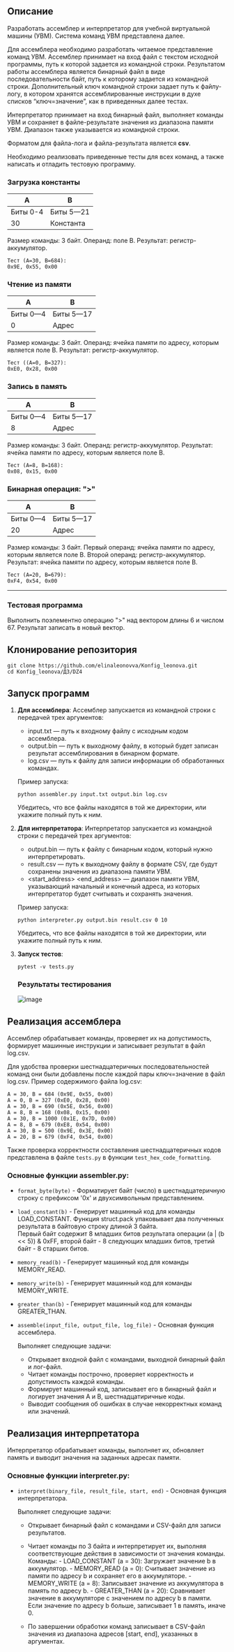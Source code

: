 ## Описание

Разработать ассемблер и интерпретатор для учебной виртуальной машины
(УВМ). Система команд УВМ представлена далее.

Для ассемблера необходимо разработать читаемое представление команд
УВМ. Ассемблер принимает на вход файл с текстом исходной программы, путь к
которой задается из командной строки. Результатом работы ассемблера является
бинарный файл в виде последовательности байт, путь к которому задается из
командной строки. Дополнительный ключ командной строки задает путь к файлу-
логу, в котором хранятся ассемблированные инструкции в духе списков
“ключ=значение”, как в приведенных далее тестах.

Интерпретатор принимает на вход бинарный файл, выполняет команды УВМ
и сохраняет в файле-результате значения из диапазона памяти УВМ. Диапазон
также указывается из командной строки.

Форматом для файла-лога и файла-результата является **csv**.

Необходимо реализовать приведенные тесты для всех команд, а также
написать и отладить тестовую программу.

### Загрузка константы

| А        | B         |
|----------|-----------|
| Биты 0-4 | Биты 5—21 |
| 30       | Константа |

Размер команды: 3 байт. Операнд: поле B. Результат: регистр-аккумулятор.

    Тест (A=30, B=684):
    0x9E, 0x55, 0x00

### Чтение из памяти

| А        | B         |
|----------|-----------|
| Биты 0—4 | Биты 5—17 |
| 0        | Адрес     |

Размер команды: 3 байт. Операнд: ячейка памяти по адресу, которым
является поле B. Результат: регистр-аккумулятор.

    Тест ((A=0, B=327):
    0xE0, 0x28, 0x00


### Запись в память

| A        | B         |
|----------|-----------|
| Биты 0—4 | Биты 5—17 |
| 8        | Адрес     |

Размер команды: 3 байт. Операнд: регистр-аккумулятор. Результат: ячейка
памяти по адресу, которым является поле B.

    Тест (A=8, B=168):
    0x08, 0x15, 0x00

### Бинарная операция: ">"

| A        | B         |
|----------|-----------|
| Биты 0—4 | Биты 5—17 |
| 20       | Адрес     |

Размер команды: 3 байт. Первый операнд: ячейка памяти по адресу, которым
является поле B. Второй операнд: регистр-аккумулятор. Результат: ячейка памяти
по адресу, которым является поле B.

    Тест (A=20, B=679):
    0xF4, 0x54, 0x00

---

### Тестовая программа
Выполнить поэлементно операцию ">" над вектором длины 6 и числом 67.
Результат записать в новый вектор.

## Клонирование репозитория
```
git clone https://github.com/elinaleonovva/Konfig_leonova.git
cd Konfig_leonova/ДЗ/DZ4
```

## Запуск программ

1. **Для ассемблера**:
   Ассемблер запускается из командной строки с передачей трех аргументов:

   - input.txt — путь к входному файлу с исходным кодом ассемблера.
   - output.bin — путь к выходному файлу, в который будет записан результат ассемблирования в бинарном формате.
   - log.csv — путь к файлу для записи информации об обработанных командах.
   
   Пример запуска:
   ```
   python assembler.py input.txt output.bin log.csv
   ```
   Убедитесь, что все файлы находятся в той же директории, или укажите полный путь к ним.

2. **Для интерпретатора**:
   Интерпретатор запускается из командной строки с передачей трех аргументов:

   - output.bin — путь к файлу с бинарным кодом, который нужно интерпретировать.
   - result.csv — путь к выходному файлу в формате CSV, где будут сохранены значения из диапазона памяти УВМ.
   - <start_address> <end_address> — диапазон памяти УВМ, указывающий начальный и конечный адреса, из которых интерпретатор будет считывать и сохранять значения.

   Пример запуска:   
   ```
   python interpreter.py output.bin result.csv 0 10
   ```
   Убедитесь, что все файлы находятся в той же директории, или укажите полный путь к ним.

3. **Запуск тестов**:
   ```
   pytest -v tests.py  
   ```
   
   ### Результаты тестирования
   ![image](https://github.com/user-attachments/assets/65dcb3fa-e5fb-4ba4-b45d-1e377ab96fa8)

## Реализация ассемблера
Ассемблер обрабатывает команды, проверяет их на допустимость, формирует машинные инструкции и записывает результат в файл log.csv.

Для удобства проверки шестнадцатеричных последовательностей команд они были добавлены после каждой пары ключ=значение в файл log.csv.
Пример содержимого файла log.csv:
```
A = 30, B = 684 (0x9E, 0x55, 0x00)
A = 0, B = 327 (0xE0, 0x28, 0x00)
A = 30, B = 690 (0x5E, 0x56, 0x00)
A = 8, B = 168 (0x08, 0x15, 0x00)
A = 30, B = 1000 (0x1E, 0x7D, 0x00)
A = 8, B = 679 (0xE8, 0x54, 0x00)
A = 30, B = 500 (0x9E, 0x3E, 0x00)
A = 20, B = 679 (0xF4, 0x54, 0x00)
```
Также проверка корректности составления шестнадцатеричных кодов представлена в файле ``tests.py`` в функции ``test_hex_code_formatting``.

### Основные функции assembler.py:
- ``format_byte(byte)`` - Форматирует байт (число) в шестнадцатеричную строку с префиксом '0x' и двухсимвольным представлением.
- ``load_constant(b)`` - Генерирует машинный код для команды LOAD_CONSTANT. Функция struct.pack упаковывает два полученных результата в байтовую строку длиной 3 байта.  
Первый байт содержит 8 младших битов результата операции (a | (b << 5)) & 0xFF, второй байт - 8 следующих младших битов, третий байт - 8 старших битов.

- ``memory_read(b)`` - Генерирует машинный код для команды MEMORY_READ.
- ``memory_write(b)`` - Генерирует машинный код для команды MEMORY_WRITE.
- ``greater_than(b)`` - Генерирует машинный код для команды GREATER_THAN.
- ``assemble(input_file, output_file, log_file)`` - Основная функция ассемблера. 

   Выполняет следующие задачи:

   - Открывает входной файл с командами, выходной бинарный файл и лог-файл.
   - Читает команды построчно, проверяет корректность и допустимость каждой команды.
   - Формирует машинный код, записывает его в бинарный файл и логирует значения A и B, шестнадцатиричные коды.
   - Выводит сообщения об ошибках в случае некорректных команд или значений.


## Реализация интерпретатора

Интерпретатор обрабатывает команды, выполняет их, обновляет память и выводит значения на заданных адресах памяти.

### Основные функции interpreter.py:
- ``interpret(binary_file, result_file, start, end)`` - Основная функция интерпретатора.

   Выполняет следующие задачи:

   - Открывает бинарный файл с командами и CSV-файл для записи результатов.
   - Читает команды по 3 байта и интерпретирует их, выполняя соответствующие действия в зависимости от значения команды.
     Команды:
         - LOAD_CONSTANT (a = 30): Загружает значение b в аккумулятор.
         - MEMORY_READ (a = 0): Считывает значение из памяти по адресу b и сохраняет его в аккумуляторе.
         - MEMORY_WRITE (a = 8): Записывает значение из аккумулятора в память по адресу b.
         - GREATER_THAN (a = 20): Сравнивает значение в аккумуляторе с значением по адресу b в памяти. Если значение по адресу b больше, записывает 1 в память, иначе 0.

   - По завершении обработки команд записывает в CSV-файл значения из диапазона адресов [start, end], указанных в аргументах.
